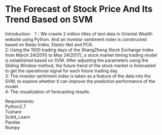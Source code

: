 # The Forecast of Stock Price And Its Trend Based on SVM

Introduction:  
1：We crawle 2 million titles of text data in Oriental Wealth website using Python. And an investor sentiment index is constructed based on Baidu Index, Elastic Net and PCA.  
2: Using the 1500 trading days of the ShangZheng Stock Exchange Index from March 24(2011) to May 24(2017), a stock market timing trading model is established based on SVM. After adjusting the parameters using the Sliding Window method, the future trend of the stock market is forecasted to get the operational signal for each future trading day.  
3: The investor sentiment index is taken as a feature of the data into the SVM, to explore whether it can improve the prediction performance of the model.  
4: The visualization of forecasting results.    

Requirements:  
 Python2.7  
 Tushare  
 Scikit_Learn  
 Pandas  
 Numpy
